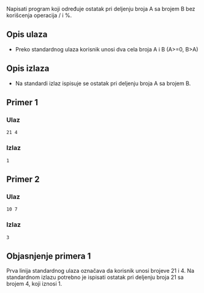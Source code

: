 
Napisati program koji određuje ostatak pri deljenju broja A sa brojem B bez korišcenja operacija / i %.

## Opis ulaza

  - Preko standardnog ulaza korisnik unosi dva cela broja A i B (A>=0, B>A)

## Opis izlaza

  - Na standardi izlaz ispisuje se ostatak pri deljenju broja A sa brojem B.

## Primer 1

### Ulaz

~~~
21 4
~~~

### Izlaz

~~~
1
~~~

## Primer 2

### Ulaz

~~~
10 7
~~~

### Izlaz

~~~
3
~~~

## Objasnjenje primera 1

Prva linija standardnog ulaza označava da korisnik unosi brojeve 21 i 4. Na standardnom izlazu potrebno je ispisati ostatak pri deljenju broja 21 sa brojem 4, koji iznosi 1.
